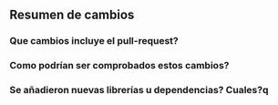 ## Resumen de cambios

### Que cambios incluye el pull-request?

### Como podrían ser comprobados estos cambios?

### Se añadieron nuevas librerías u dependencias? Cuales?q